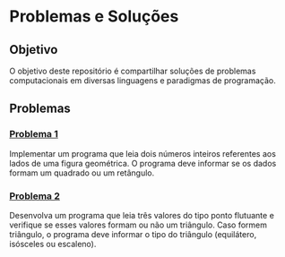# Problemas e Soluções

## Objetivo
O objetivo deste repositório é compartilhar soluções de problemas computacionais em diversas linguagens e paradigmas de programação.

## Problemas


### [Problema 1](https://github.com/ednilsonrossi/Problems_and_Soluctions/tree/main/soluctions/problem_0001)

Implementar um programa que leia dois números inteiros referentes aos lados de uma figura geométrica. O programa deve informar se os dados formam um quadrado ou um retângulo.

### [Problema 2](https://github.com/ednilsonrossi/Problems_and_Soluctions/tree/main/soluctions/problem_0002)

Desenvolva um programa que leia três valores do tipo ponto flutuante e verifique se esses valores formam ou não um triângulo. Caso formem triângulo, o programa deve informar o tipo do triângulo (equilátero, isósceles ou escaleno).